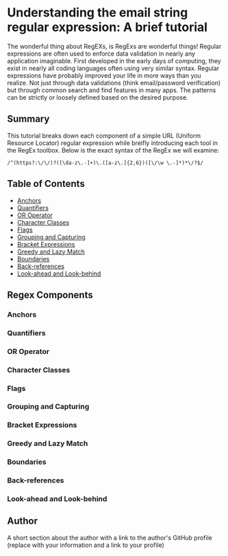 # Understanding the email string regular expression:  A brief tutorial

The wonderful thing about RegEXs, is RegExs are wonderful things! Regular expressions are often used to enforce data validation in nearly any application imaginable. First developed in the early days of computing, they exist in nearly all coding languages often using very similar syntax. Regular expressions have probably improved your life in more ways than you realize. Not just through data validations (think email/password verification) but through common search and find features in many apps. The patterns can be strictly or loosely defined based on the desired purpose.

## Summary

This tutorial breaks down each component of a simple URL (Uniform Resource Locator) regular expression while breifly introducing each tool in the RegEx toolbox. Below is the exact syntax of the RegEx we will examine:

```
/^(https?:\/\/)?([\da-z\.-]+)\.([a-z\.]{2,6})([\/\w \.-]*)*\/?$/
```

## Table of Contents

- [Anchors](#anchors)
- [Quantifiers](#quantifiers)
- [OR Operator](#or-operator)
- [Character Classes](#character-classes)
- [Flags](#flags)
- [Grouping and Capturing](#grouping-and-capturing)
- [Bracket Expressions](#bracket-expressions)
- [Greedy and Lazy Match](#greedy-and-lazy-match)
- [Boundaries](#boundaries)
- [Back-references](#back-references)
- [Look-ahead and Look-behind](#look-ahead-and-look-behind)

## Regex Components

### Anchors

### Quantifiers

### OR Operator

### Character Classes

### Flags

### Grouping and Capturing

### Bracket Expressions

### Greedy and Lazy Match

### Boundaries

### Back-references

### Look-ahead and Look-behind

## Author

A short section about the author with a link to the author's GitHub profile (replace with your information and a link to your profile)
